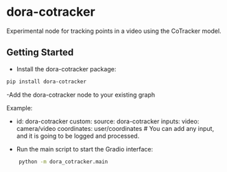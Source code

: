 # dora-cotracker

Experimental node for tracking points in a video using the CoTracker model.

## Getting Started

- Install the dora-cotracker package:

```bash
pip install dora-cotracker
```
-Add the dora-cotracker node to your existing graph

Example:

- id: dora-cotracker
  custom:
    source: dora-cotracker
    inputs:
      video: camera/video
      coordinates: user/coordinates
      # You can add any input, and it is going to be logged and processed.

- Run the main script to start the Gradio interface:

```bash
    python -m dora_cotracker.main
```